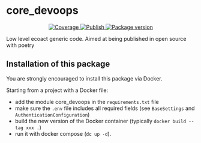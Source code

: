 # core_devoops

<p align="center">
<a href="https://github.com/FR-PAR-ECOACT/core_devoops/actions" target="_blank">
    <img src="https://github.com/FR-PAR-ECOACT/core_devoops/blob/main/badges/coverage.svg" alt="Coverage">
</a>
<a href="https://github.com/FR-PAR-ECOACT/core_devoops/actions" target="_blank">
    <img src="https://github.com/FR-PAR-ECOACT/core_devoops/blob/main/badges/pylint.svg" alt="Publish">
</a>
<a href="https://github.com/FR-PAR-ECOACT/core_devoops/actions/workflows/code-quality.yml/badge.svg" target="_blank">
    <img src="https://github.com/FR-PAR-ECOACT/core_devoops/actions/workflows/code-quality.yml/badge.svg" alt="Package version">
</a>
</p>

Low level ecoact generic code. Aimed at being published in open source with poetry

## Installation of this package

You are strongly encouraged to install this package via Docker.

Starting from a project with a Docker file:
* add the module core_devoops in the `requirements.txt` file
* make sure the `.env` file includes all required fields (see `BaseSettings` and `AuthenticationConfiguration`)
* build the new version of the Docker container (typically `docker build --tag xxx .`)
* run it with docker compose (`dc up -d`).
